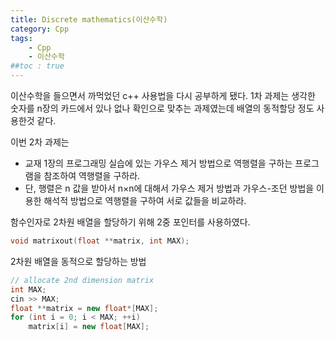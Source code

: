 ```yaml
---
title: Discrete mathematics(이산수학)
category: Cpp
tags:
    - Cpp
    - 이산수학
##toc : true
---
```


이산수학을 들으면서 까먹었던 c++ 사용법을 다시 공부하게 됐다. 1차 과제는 생각한 숫자를 n장의 카드에서 있나 없나 확인으로 맞추는 과제였는데 배열의 동적할당 정도 사용한것 같다.

이번 2차 과제는

- 교재 1장의 프로그래밍 실습에 있는 가우스 제거 방법으로 역행렬을 구하는 프로그램을 참조하여 역행렬을 구하라.  
- 단, 행렬은 n 값을 받아서 n×n에 대해서 가우스 제거 방법과 가우스-조던 방법을 이용한 해석적 방법으로 역행렬을 구하여 서로 값들을 비교하라.

함수인자로 2차원 배열을 할당하기 위해 2중 포인터를 사용하였다.
~~~c++
void matrixout(float **matrix, int MAX);
~~~

2차원 배열을 동적으로 할당하는 방법
~~~c++
// allocate 2nd dimension matrix
int MAX;
cin >> MAX;
float **matrix = new float*[MAX];
for (int i = 0; i < MAX; ++i)
    matrix[i] = new float[MAX];
~~~